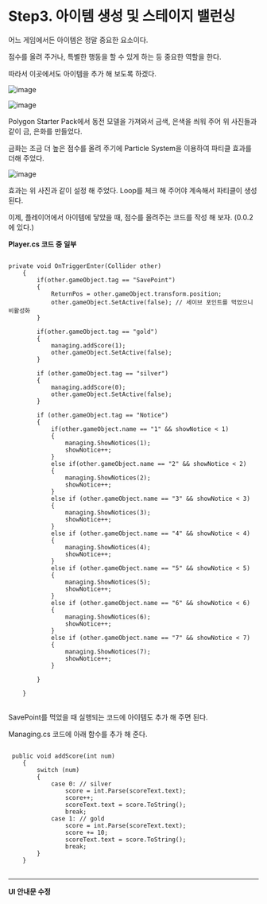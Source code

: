 # Step3. 아이템 생성 및 스테이지 밸런싱

어느 게임에서든 아이템은 정말 중요한 요소이다.

점수를 올려 주거나, 특별한 행동을 할 수 있게 하는 등 중요한 역할을 한다.

따라서 이곳에서도 아이템을 추가 해 보도록 하겠다.

![image](https://user-images.githubusercontent.com/66288087/188579529-4abdae60-be23-4bb4-bb47-0f8e43b14d25.png)

![image](https://user-images.githubusercontent.com/66288087/188579674-d9079a15-7f43-431d-bba8-09896a66860e.png)

Polygon Starter Pack에서 동전 모델을 가져와서 금색, 은색을 씌워 주어 위 사진들과 같이 금, 은화를 만들었다.

금화는 조금 더 높은 점수를 올려 주기에 Particle System을 이용하여 파티클 효과를 더해 주었다.

![image](https://user-images.githubusercontent.com/66288087/188579877-81e05211-ef96-474e-a334-5d77cf988a21.png)

효과는 위 사진과 같이 설정 해 주었다. Loop를 체크 해 주어야 계속해서 파티클이 생성된다.


이제, 플레이어에서 아이템에 닿았을 때, 점수를 올려주는 코드를 작성 해 보자. (0.0.2에 있다.)

**Player.cs 코드 중 일부**
<pre>
<code>
private void OnTriggerEnter(Collider other)
    {
        if(other.gameObject.tag == "SavePoint")
        {
            ReturnPos = other.gameObject.transform.position;
            other.gameObject.SetActive(false); // 세이브 포인트를 먹었으니 비활성화
        }

        if(other.gameObject.tag == "gold")
        {
            managing.addScore(1);
            other.gameObject.SetActive(false);
        }

        if (other.gameObject.tag == "silver")
        {
            managing.addScore(0);
            other.gameObject.SetActive(false);
        }

        if (other.gameObject.tag == "Notice")
        {
            if(other.gameObject.name == "1" && showNotice < 1)
            {
                managing.ShowNotices(1);
                showNotice++;
            }
            else if(other.gameObject.name == "2" && showNotice < 2)
            {
                managing.ShowNotices(2);
                showNotice++;
            }
            else if (other.gameObject.name == "3" && showNotice < 3)
            {
                managing.ShowNotices(3);
                showNotice++;
            }
            else if (other.gameObject.name == "4" && showNotice < 4)
            {
                managing.ShowNotices(4);
                showNotice++;
            }
            else if (other.gameObject.name == "5" && showNotice < 5)
            {
                managing.ShowNotices(5);
                showNotice++;
            }
            else if (other.gameObject.name == "6" && showNotice < 6)
            {
                managing.ShowNotices(6);
                showNotice++;
            }
            else if (other.gameObject.name == "7" && showNotice < 7)
            {
                managing.ShowNotices(7);
                showNotice++;
            }

        }

    }
</code>
</pre>

SavePoint를 먹었을 때 실행되는 코드에 아이템도 추가 해 주면 된다.


Managing.cs 코드에 아래 함수를 추가 해 준다.
<pre>
<code>
 public void addScore(int num)
    {
        switch (num)
        {
            case 0: // silver
                score = int.Parse(scoreText.text);
                score++;
                scoreText.text = score.ToString();
                break;
            case 1: // gold
                score = int.Parse(scoreText.text);
                score += 10;
                scoreText.text = score.ToString();
                break;
        }
    }
</code>
</pre>


<hr>

**UI 안내문 수정**






